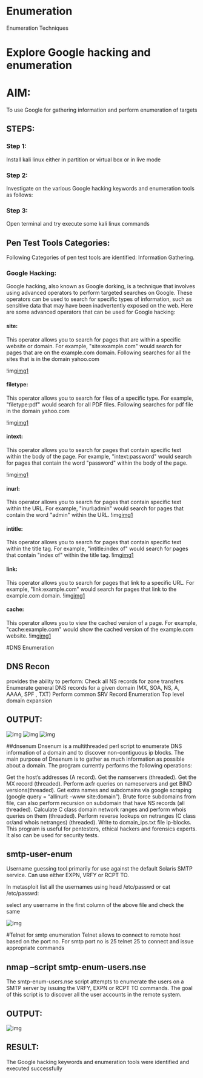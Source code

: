 # Enumeration
Enumeration Techniques

# Explore Google hacking and enumeration 

# AIM:

To use Google for gathering information and perform enumeration of targets

## STEPS:

### Step 1:

Install kali linux either in partition or virtual box or in live mode

### Step 2:

Investigate on the various Google hacking keywords and enumeration tools as follows:


### Step 3:
Open terminal and try execute some kali linux commands

## Pen Test Tools Categories:  

Following Categories of pen test tools are identified:
Information Gathering.

### Google Hacking:

Google hacking, also known as Google dorking, is a technique that involves using advanced operators to perform targeted searches on Google. These operators can be used to search for specific types of information, such as sensitive data that may have been inadvertently exposed on the web. Here are some advanced operators that can be used for Google hacking:

#### site:
 This operator allows you to search for pages that are within a specific website or domain. For example, "site:example.com" would search for pages that are on the example.com domain.
Following searches for all the sites that is in the domain yahoo.com

!img[img1](/img/site.png)

#### filetype:
 This operator allows you to search for files of a specific type. For example, "filetype:pdf" would search for all PDF files.
Following searches for pdf file in the domain yahoo.com

!img[img1](/img/filetype.png)


#### intext:
 This operator allows you to search for pages that contain specific text within the body of the page. For example, "intext:password" would search for pages that contain the word "password" within the body of the page.

!img[img1](/img/intext%20pas.png)

#### inurl:
 This operator allows you to search for pages that contain specific text within the URL. For example, "inurl:admin" would search for pages that contain the word "admin" within the URL.
!img[img1](/img/admin.png)

#### intitle:
 This operator allows you to search for pages that contain specific text within the title tag. For example, "intitle:index of" would search for pages that contain "index of" within the title tag.
!img[img1](/img/indexof.png)
#### link:
 This operator allows you to search for pages that link to a specific URL. For example, "link:example.com" would search for pages that link to the example.com domain.
!img[img1](/img/link.png)
#### cache:
 This operator allows you to view the cached version of a page. For example, "cache:example.com" would show the cached version of the example.com website.
!img[img1](/img/Screenshot%202024-09-18%20101802.png)
 
#DNS Enumeration


## DNS Recon
provides the ability to perform:
Check all NS records for zone transfers
Enumerate general DNS records for a given domain (MX, SOA, NS, A, AAAA, SPF , TXT)
Perform common SRV Record Enumeration
Top level domain expansion
## OUTPUT:
![img](/img/image.png)
![img](/img/image2.png)
![img](/img/image3.png)

##dnsenum
Dnsenum is a multithreaded perl script to enumerate DNS information of a domain and to discover non-contiguous ip blocks. The main purpose of Dnsenum is to gather as much information as possible about a domain. The program currently performs the following operations:

Get the host’s addresses (A record).
Get the namservers (threaded).
Get the MX record (threaded).
Perform axfr queries on nameservers and get BIND versions(threaded).
Get extra names and subdomains via google scraping (google query = “allinurl: -www site:domain”).
Brute force subdomains from file, can also perform recursion on subdomain that have NS records (all threaded).
Calculate C class domain network ranges and perform whois queries on them (threaded).
Perform reverse lookups on netranges (C class or/and whois netranges) (threaded).
Write to domain_ips.txt file ip-blocks.
This program is useful for pentesters, ethical hackers and forensics experts. It also can be used for security tests.


## smtp-user-enum
Username guessing tool primarily for use against the default Solaris SMTP service. Can use either EXPN, VRFY or RCPT TO.


In metasploit list all the usernames using head /etc/passwd or cat /etc/passwd:

select any username in the first column of the above file and check the same

![img](/img/image%20copy.png)

#Telnet for smtp enumeration
Telnet allows to connect to remote host based on the port no. For smtp port no is 25
telnet <host address> 25 to connect
and issue appropriate commands
  

  
  

## nmap –script smtp-enum-users.nse <hostname>

The smtp-enum-users.nse script attempts to enumerate the users on a SMTP server by issuing the VRFY, EXPN or RCPT TO commands. The goal of this script is to discover all the user accounts in the remote system.


## OUTPUT:
![img](/img/image%20copy%202.png)

## RESULT:
The Google hacking keywords and enumeration tools were identified and executed successfully

